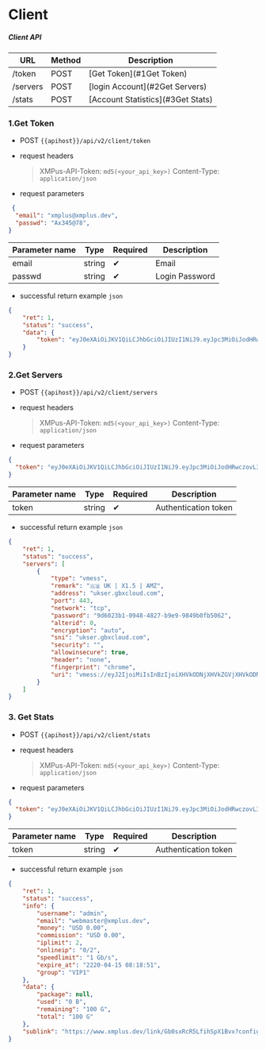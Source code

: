 # Client

##### Client API

| URL            | Method  | Description                    |
|----------------|---------|-----------------------------------|
| /token         | POST    | [Get Token](#1Get Token)    |
| /servers       | POST    | [login Account](#2Get Servers)       |
| /stats         | POST    | [Account Statistics](#3Get Stats)  |


### 1.Get Token

- POST `{{apihost}}/api/v2/client/token`

- request headers

	> XMPus-API-Token: `md5(<your_api_key>)`
	> Content-Type:    `application/json`

- request parameters

```json
 {
  "email": "xmplus@xmplus.dev",
  "passwd": "Ax345@78",
}
```

| Parameter name  |  Type  | Required  | Description   |
|----------|--------|-----|------|
| email    | string | ✔︎  | Email |
| passwd   | string | ✔︎  | Login Password   |

- successful return example `json`

```json
{
    "ret": 1,
    "status": "success",
    "data": {
        "token": "eyJ0eXAiOiJKV1QiLCJhbGciOiJIUzI1NiJ9.eyJpc3MiOiJodHRwczovL3d3dy54bXBsdXMuZGV2IiwiYXVkIjoiaHR0cGM6Ly93d3cueG1wbHVzLmRldiIsImlhdCI6MTY3NzU0MTE4NSwiZXhwIjoxNjc3NzEzOTg1LCJlbWFpbCI6IndlYm1hc3RlckB4bXBsdXMuZGV2In0.1e4Vwk1XgVtmDHoOIVRFmcJPlE7t9Q27-opiWWhXdFE"
    }
}
```

### 2.Get Servers

- POST `{{apihost}}/api/v2/client/servers`

- request headers

	> XMPus-API-Token: `md5(<your_api_key>)`
	> Content-Type:    `application/json`

- request parameters

```json
{
  "token": "eyJ0eXAiOiJKV1QiLCJhbGciOiJIUzI1NiJ9.eyJpc3MiOiJodHRwczovL3d3dy54bXBsdXMuZGV2IiwiYXVkIjoiaGR0cHM6Ly93d3cueG1wbHVzLmRldiIsImlhdCI6MTY3NzU0MDIyNCwiZXhwIjoxNjc3NzEzMDI0LCJlbWFpbCI6IndlYm1hc3RlckB4bXBsdXMuZGV2In0.mzxFglyYi7euqfRRewEQEBLqIH7OpF1HdWLRNUabHV0"
}
```

| Parameter name  |  Type  | Required  | Description   |
|----------|--------|-----|------|
| token           | string    |    ✔︎   | Authentication token |

- successful return example `json`

```json
{
    "ret": 1,
    "status": "success",
    "servers": [
        {
            "type": "vmess",
            "remark": "🇬🇧 UK | X1.5 | AMZ",
            "address": "ukser.gbxcloud.com",
            "port": 443,
            "network": "tcp",
            "password": "9d6023b1-0948-4827-b9e9-9849b0fb5062",
            "alterid": 0,
            "encryption": "auto",
            "sni": "ukser.gbxcloud.com",
            "security": "",
            "allowinsecure": true,
            "header": "none",
            "fingerprint": "chrome",
            "uri": "vmess://eyJ2IjoiMiIsInBzIjoiXHVkODNjXHVkZGVjXHVkODNjXHVkZGU3IFVLIHwgWDEuNSB8IEFNGiIsImFkZCI6InVrc2VyLmdieGNsb3VkLmNvbSIsInBvcnQiOiI0NDMiLCJpZCI6IjlkNjAyM2IxLTA5NDgtNDgyNy1iOWU5LTk4NDliMGZiNTA2MiIsImFpZCI6IjAiLCJuZXQiOiJ0Y3AiLCJ0eXBlIjoibm9uZSIsImhvc3QiOiIiLCJwYXRoIjoiIn0="
        }
    ]
}
```

### 3. Get Stats

- POST `{{apihost}}/api/v2/client/stats`

- request headers

	> XMPus-API-Token: `md5(<your_api_key>)`
	> Content-Type:    `application/json`

- request parameters

```json
{
  "token": "eyJ0eXAiOiJKV1QiLCJhbGciOiJIUzI1NiJ9.eyJpc3MiOiJodHRwczovL3d3dy54bXBsdXMuZGV2IiwiYXVkIjoiaGR0cHM6Ly93d3cueG1wbHVzLmRldiIsImlhdCI6MTY3NzU0MDIyNCwiZXhwIjoxNjc3NzEzMDI0LCJlbWFpbCI6IndlYm1hc3RlckB4bXBsdXMuZGV2In0.mzxFglyYi7euqfRRewEQEBLqIH7OpF1HdWLRNUabHV0"
}
```

| Parameter name  |  Type  | Required  | Description   |
|----------|--------|-----|------|
| token           | string    |    ✔︎   | Authentication token |

- successful return example `json`

```json
{
    "ret": 1,
    "status": "success",
    "info": {
        "username": "admin",
        "email": "webmaster@xmplus.dev",
        "money": "USD 0.00",
        "commission": "USD 0.00",
        "iplimit": 2,
        "onlineip": "0/2",
        "speedlimit": "1 Gb/s",
        "expire_at": "2220-04-15 08:18:51",
        "group": "VIP1"
    },
    "data": {
        "package": null,
        "used": "0 B",
        "remaining": "100 G",
        "total": "100 G"
    },
    "sublink": "https://www.xmplus.dev/link/Gb0sxRcR5LfihSpX1Bvx?config=1"
}
```
